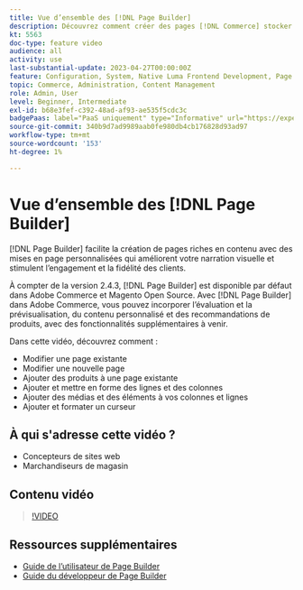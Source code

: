 ```yaml
---
title: Vue d’ensemble des [!DNL Page Builder]
description: Découvrez comment créer des pages [!DNL Commerce] stocker des pages dans l’Administration à l’aide de  [!DNL Page Builder].
kt: 5563
doc-type: feature video
audience: all
activity: use
last-substantial-update: 2023-04-27T00:00:00Z
feature: Configuration, System, Native Luma Frontend Development, Page Content
topic: Commerce, Administration, Content Management
role: Admin, User
level: Beginner, Intermediate
exl-id: b68e3fef-c392-48ad-af93-ae535f5cdc3c
badgePaas: label="PaaS uniquement" type="Informative" url="https://experienceleague.adobe.com/fr/docs/commerce/user-guides/product-solutions" tooltip="S’applique uniquement aux projets Adobe Commerce on Cloud (infrastructure PaaS gérée par Adobe) et aux projets On-premise."
source-git-commit: 340b9d7ad9989aab0fe980db4cb176828d93ad97
workflow-type: tm+mt
source-wordcount: '153'
ht-degree: 1%

---
```


# Vue d’ensemble des [!DNL Page Builder]

[!DNL Page Builder] facilite la création de pages riches en contenu avec des mises en page personnalisées qui améliorent votre narration visuelle et stimulent l’engagement et la fidélité des clients.

À compter de la version 2.4.3, [!DNL Page Builder] est disponible par défaut dans Adobe Commerce et Magento Open Source. Avec [!DNL Page Builder] dans Adobe Commerce, vous pouvez incorporer l’évaluation et la prévisualisation, du contenu personnalisé et des recommandations de produits, avec des fonctionnalités supplémentaires à venir.

Dans cette vidéo, découvrez comment :

- Modifier une page existante
- Modifier une nouvelle page
- Ajouter des produits à une page existante
- Ajouter et mettre en forme des lignes et des colonnes
- Ajouter des médias et des éléments à vos colonnes et lignes
- Ajouter et formater un curseur

## À qui s&#39;adresse cette vidéo ?

- Concepteurs de sites web
- Marchandiseurs de magasin

## Contenu vidéo

>[!VIDEO](https://video.tv.adobe.com/v/343781?quality=12&learn=on)

## Ressources supplémentaires

- [Guide de l’utilisateur de Page Builder](https://experienceleague.adobe.com/docs/commerce-admin/page-builder/guide-overview.html?lang=fr)
- [Guide du développeur de Page Builder](https://developer.adobe.com/commerce/frontend-core/page-builder/)
